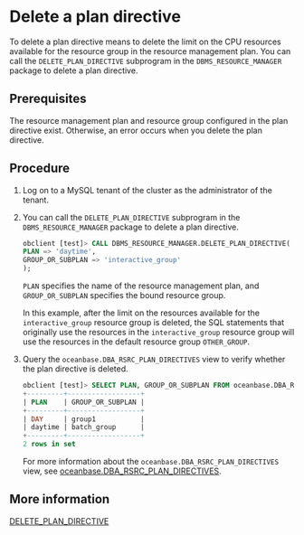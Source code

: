 # Delete a plan directive

To delete a plan directive means to delete the limit on the CPU resources available for the resource group in the resource management plan. You can call the `DELETE_PLAN_DIRECTIVE` subprogram in the `DBMS_RESOURCE_MANAGER` package to delete a plan directive.

## Prerequisites

The resource management plan and resource group configured in the plan directive exist. Otherwise, an error occurs when you delete the plan directive.

## Procedure

1. Log on to a MySQL tenant of the cluster as the administrator of the tenant.

2. You can call the `DELETE_PLAN_DIRECTIVE` subprogram in the `DBMS_RESOURCE_MANAGER` package to delete a plan directive.

   ```sql
   obclient [test]> CALL DBMS_RESOURCE_MANAGER.DELETE_PLAN_DIRECTIVE(
   PLAN => 'daytime',
   GROUP_OR_SUBPLAN => 'interactive_group'
   );
   ```

   `PLAN` specifies the name of the resource management plan, and `GROUP_OR_SUBPLAN` specifies the bound resource group.

   In this example, after the limit on the resources available for the `interactive_group` resource group is deleted, the SQL statements that originally use the resources in the `interactive_group` resource group will use the resources in the default resource group `OTHER_GROUP`.

3. Query the `oceanbase.DBA_RSRC_PLAN_DIRECTIVES` view to verify whether the plan directive is deleted.

   ```sql
   obclient [test]> SELECT PLAN, GROUP_OR_SUBPLAN FROM oceanbase.DBA_RSRC_PLAN_DIRECTIVES;
   +---------+------------------+
   | PLAN    | GROUP_OR_SUBPLAN |
   +---------+------------------+
   | DAY     | group1           |
   | daytime | batch_group      |
   +---------+------------------+
   2 rows in set
   ```

   For more information about the `oceanbase.DBA_RSRC_PLAN_DIRECTIVES` view, see [oceanbase.DBA_RSRC_PLAN_DIRECTIVES](../../../../../700.reference/500.system-reference/400.system-overview-of-mysql-mode/200.dictionary-view-of-mysql-mode/20600.oceanbase-dba_rsrc_plan_directives.md).

## More information

[DELETE_PLAN_DIRECTIVE](../../../../../700.reference/400.development-reference/300.pl-reference/200.pl-mysql/1000.pl-system-package-mysql/13300.dbms-resource-manager-mysql/700.delete-plan-directive-mysql.md)
